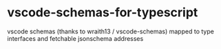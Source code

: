 # vscode-schemas-for-typescript
vscode schemas (thanks to wraith13 / vscode-schemas) mapped to type interfaces and fetchable jsonschema addresses
